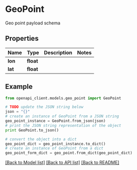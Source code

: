# GeoPoint

Geo point payload schema

## Properties
Name | Type | Description | Notes
------------ | ------------- | ------------- | -------------
**lon** | **float** |  | 
**lat** | **float** |  | 

## Example

```python
from openapi_client.models.geo_point import GeoPoint

# TODO update the JSON string below
json = "{}"
# create an instance of GeoPoint from a JSON string
geo_point_instance = GeoPoint.from_json(json)
# print the JSON string representation of the object
print GeoPoint.to_json()

# convert the object into a dict
geo_point_dict = geo_point_instance.to_dict()
# create an instance of GeoPoint from a dict
geo_point_form_dict = geo_point.from_dict(geo_point_dict)
```
[[Back to Model list]](../README.md#documentation-for-models) [[Back to API list]](../README.md#documentation-for-api-endpoints) [[Back to README]](../README.md)


